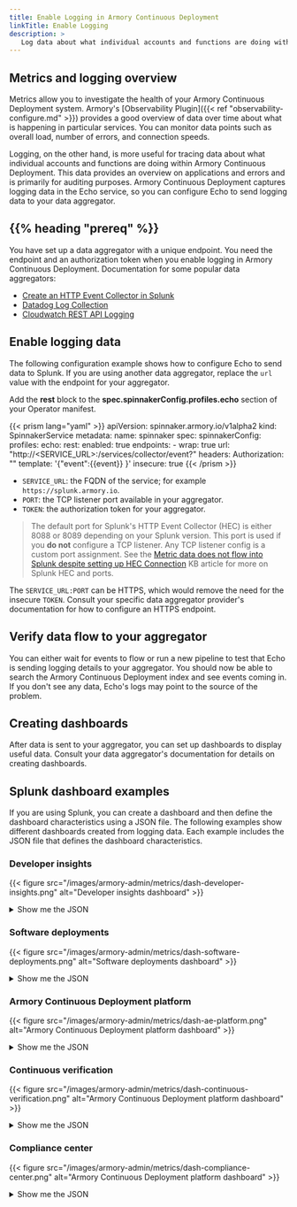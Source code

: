 ```yaml
---
title: Enable Logging in Armory Continuous Deployment
linkTitle: Enable Logging
description: >
   Log data about what individual accounts and functions are doing within Armory Continuous Deployment. Push data to your chosen aggregator, including Splunk. Configure Splunk dashboards to display Armory Continuous Deployment logging data.
---
```


## Metrics and logging overview

Metrics allow you to investigate the health of your Armory Continuous Deployment system. Armory's [Observability Plugin]({{< ref "observability-configure.md" >}}) provides a good overview of data over time about what is happening in particular services. You can monitor data points such as overall load, number of errors, and connection speeds.

Logging, on the other hand, is more useful for tracing data about what individual accounts and functions are doing within Armory Continuous Deployment. This data provides an overview on applications and errors and is primarily for auditing purposes. Armory Continuous Deployment captures logging data in the Echo service, so you can configure Echo to send logging data to your data aggregator.

## {{% heading "prereq" %}}

You have set up a data aggregator with a unique endpoint. You need the endpoint and an authorization token when you enable logging in Armory Continuous Deployment. Documentation for some popular data aggregators:

* [Create an HTTP Event Collector in Splunk](https://docs.splunk.com/Documentation/Splunk/8.2.4/Data/UsetheHTTPEventCollector)
* [Datadog Log Collection](https://docs.datadoghq.com/logs/log_collection/?tab=tcp)
* [Cloudwatch REST API Logging](https://docs.aws.amazon.com/apigateway/latest/developerguide/set-up-logging.html)

## Enable logging data

The following configuration example shows how to configure Echo to send data to Splunk. If you are using another data aggregator, replace the `url` value with the endpoint for your aggregator.

Add the <b>rest</b> block to the <b>spec.spinnakerConfig.profiles.echo</b> section of your Operator manifest.

{{< prism lang="yaml" >}}
apiVersion: spinnaker.armory.io/v1alpha2
kind: SpinnakerService
metadata:
  name: spinnaker
spec:
  spinnakerConfig:
    profiles:
      echo:
        rest:
          enabled: true
          endpoints:
          - wrap: true
            url: "http://<SERVICE_URL>:<PORT>/services/collector/event?"
            headers:
              Authorization: "<TOKEN>"
            template: '{"event":{{event}} }'
          insecure: true
{{< /prism  >}}


* `SERVICE_URL`: the FQDN of the service; for example `https://splunk.armory.io`.
* `PORT`: the TCP listener port available in your aggregator.
* `TOKEN`: the authorization token for your aggregator.

>The default port for Splunk's HTTP Event Collector (HEC) is either 8088 or 8089 depending on your Splunk version. This port is used if you **do not** configure a TCP listener. Any TCP listener config is a custom port assignment. See the [Metric data does not flow into Splunk despite setting up HEC Connection](https://support.armory.io/support?id=kb_article_view&sysparm_article=KB0010554) KB article for more on Splunk HEC and ports.

The `SERVICE_URL:PORT` can be HTTPS, which would remove the need for the insecure `TOKEN`. Consult your specific data aggregator provider's documentation for how to configure an HTTPS endpoint.

## Verify data flow to your aggregator

You can either wait for events to flow or run a new pipeline to test that Echo is sending logging details to your aggregator. You should now be able to search the Armory Continuous Deployment index and see events coming in. If you don't see any data, Echo's logs may point to the source of the problem.

## Creating dashboards

After data is sent to your aggregator, you can set up dashboards to display useful data. Consult your data aggregator's documentation for details on creating dashboards.

## Splunk dashboard examples

If you are using Splunk, you can create a dashboard and then define the dashboard characteristics using a JSON file. The following examples show different dashboards created from logging data. Each example includes the JSON file that defines the dashboard characteristics.

### Developer insights

{{< figure src="/images/armory-admin/metrics/dash-developer-insights.png"  alt="Developer insights dashboard" >}}

<details><summary>Show me the JSON</summary>

{{< github repo="armory/logging-dashboards" file="json/armory-admin/metrics/developerInsights.json" lang="json" options="" >}}

</details>

### Software deployments

{{< figure src="/images/armory-admin/metrics/dash-software-deployments.png"  alt="Software deployments dashboard" >}}

<details><summary>Show me the JSON</summary>

{{< github repo="armory/logging-dashboards" file="json/armory-admin/metrics/softwareDeployments.json" lang="json" options="" >}}

</details>

### Armory Continuous Deployment platform

{{< figure src="/images/armory-admin/metrics/dash-ae-platform.png"  alt="Armory Continuous Deployment platform dashboard" >}}

<details><summary>Show me the JSON</summary>

{{< github repo="armory/logging-dashboards" file="json/armory-admin/metrics/armoryEnterprisePlatform.json" lang="json" options="" >}}

</details>

### Continuous verification

{{< figure src="/images/armory-admin/metrics/dash-continuous-verification.png"  alt="Armory Continuous Deployment platform dashboard" >}}

<details><summary>Show me the JSON</summary>

{{< github repo="armory/logging-dashboards" file="json/armory-admin/metrics/continuousVerification.json" lang="json" options="" >}}

</details>

### Compliance center

{{< figure src="/images/armory-admin/metrics/dash-compliance-center.png"  alt="Armory Continuous Deployment platform dashboard" >}}

<details><summary>Show me the JSON</summary>

{{< github repo="armory/logging-dashboards" file="json/armory-admin/metrics/complianceCenter.json" lang="json" options="" >}}

</details>
